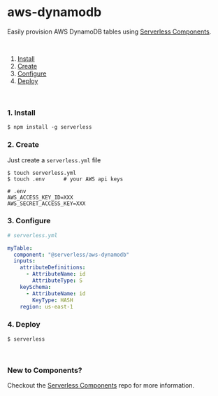 # aws-dynamodb

Easily provision AWS DynamoDB tables using [Serverless Components](https://github.com/serverless/components).

&nbsp;

1. [Install](#1-install)
2. [Create](#2-create)
3. [Configure](#3-configure)
4. [Deploy](#4-deploy)

&nbsp;


### 1. Install

```shell
$ npm install -g serverless
```

### 2. Create

Just create a `serverless.yml` file

```shell
$ touch serverless.yml
$ touch .env      # your AWS api keys
```

```
# .env
AWS_ACCESS_KEY_ID=XXX
AWS_SECRET_ACCESS_KEY=XXX
```


### 3. Configure

```yml
# serverless.yml

myTable:
  component: "@serverless/aws-dynamodb"
  inputs:
    attributeDefinitions:
      - AttributeName: id
        AttributeType: S
    keySchema:
      - AttributeName: id
        KeyType: HASH
    region: us-east-1
```

### 4. Deploy

```shell
$ serverless
```

&nbsp;

### New to Components?

Checkout the [Serverless Components](https://github.com/serverless/components) repo for more information.

